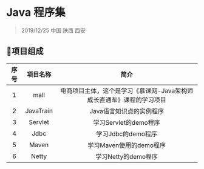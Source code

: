 # Java 程序集

> 2019/12/25 中国 陕西 西安 

## :honeybee:项目组成

| 序号 | 项目名称  |                             简介                             |
| :--: | :-------: | :----------------------------------------------------------: |
|  1   |   mall    | 电商项目主体，这个是学习《慕课网-Java架构师成长直通车》课程的学习项目 |
|  2   | JavaTrain |                   Java语言知识点的实例程序                   |
|  3   |  Servlet  |                    学习Servlet的demo程序                     |
|  4   |   Jdbc    |                      学习Jdbc的demo程序                      |
|  5   |   Maven   |                   学习Maven使用的demo程序                    |
|  6   |   Netty   |                     学习Netty的demo程序                      |

